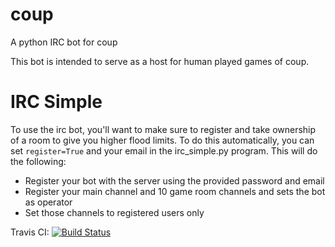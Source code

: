 # coup
A python IRC bot for coup

This bot is intended to serve as a host for human played games of coup. 

# IRC Simple

To use the irc bot, you'll want to make sure to register and take ownership of a room to give you higher flood limits.
To do this automatically, you can set ``register=True`` and your email in the irc_simple.py program.
This will do the following:

* Register your bot with the server using the provided password and email
* Register your main channel and 10 game room channels and sets the bot as operator
* Set those channels to registered users only


Travis CI: [![Build Status](https://travis-ci.org/jswaro/coup.svg)](https://travis-ci.org/jswaro/coup)

